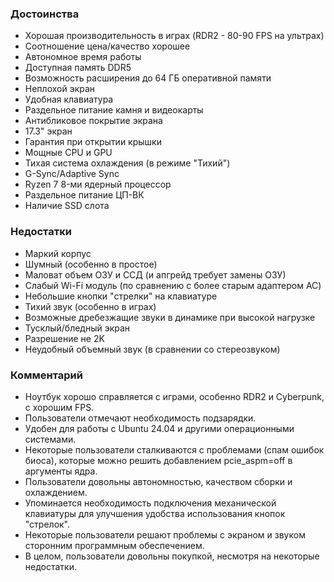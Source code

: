 ### **Достоинства**

*   Хорошая производительность в играх (RDR2 - 80-90 FPS на ультрах)
*   Соотношение цена/качество хорошее
*   Автономное время работы
*   Доступная память DDR5
*   Возможность расширения до 64 ГБ оперативной памяти
*   Неплохой экран
*   Удобная клавиатура
*   Раздельное питание камня и видеокарты
*   Антибликовое покрытие экрана
*   17.3" экран
*   Гарантия при открытии крышки
*   Мощные CPU и GPU
*   Тихая система охлаждения (в режиме "Тихий")
*   G-Sync/Adaptive Sync
*   Ryzen 7 8-ми ядерный процессор
*   Раздельное питание ЦП-ВК
*   Наличие SSD слота

### **Недостатки**

*   Маркий корпус
*   Шумный (особенно в простое)
*   Маловат объем ОЗУ и ССД (и апгрейд требует замены ОЗУ)
*   Слабый Wi-Fi модуль (по сравнению с более старым адаптером AC)
*   Небольшие кнопки "стрелки" на клавиатуре
*   Тихий звук (особенно в играх)
*   Возможные дребезжащие звуки в динамике при высокой нагрузке
*   Тусклый/бледный экран
*   Разрешение не 2K
*   Неудобный объемный звук (в сравнении со стереозвуком)

### **Комментарий**

*   Ноутбук хорошо справляется с играми, особенно RDR2 и Cyberpunk, с хорошим FPS.
*   Пользователи отмечают необходимость подзарядки.
*   Удобен для работы с Ubuntu 24.04 и другими операционными системами.
*   Некоторые пользователи сталкиваются с проблемами (спам ошибок биоса), которые можно решить добавлением pcie_aspm=off в аргументы ядра.
*   Пользователи довольны автономностью, качеством сборки и охлаждением.
*   Упоминается необходимость подключения механической клавиатуры для улучшения удобства использования кнопок "стрелок".
*   Некоторые пользователи решают проблемы с экраном и звуком сторонним программным обеспечением.
*   В целом, пользователи довольны покупкой, несмотря на некоторые недостатки.